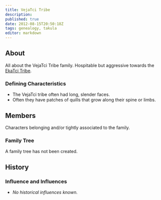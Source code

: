 ```yaml
---
title: VejaTci Tribe
description:
published: true
date: 2012-08-15T20:50:18Z
tags: genealogy, takula
editor: markdown
---
```


## About

All about the VejaTci Tribe family. Hospitable but aggressive towards the [EkaTci Tribe](/genealogy/ekatci-tribe).

### Defining Characteristics

- The VejaTci tribe often had long, slender faces.
- Often they have patches of quills that grow along their spine or limbs.

## Members

Characters belonging and/or tightly associated to the family.

### Family Tree

A family tree has not been created.

## History

### Influence and Influences

- *No historical influences known.*
